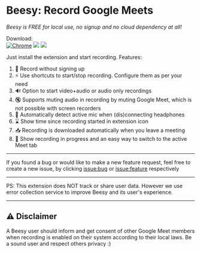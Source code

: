 # Beesy: Record Google Meets

*Beesy is FREE for local use, no signup and no cloud dependency at all!*

Download: \
[![Chrome](https://img.shields.io/chrome-web-store/v/eabicnldgjknbifdgmnieblkbnggfnde)](https://chrome.google.com/webstore/detail/beesy-record-google-meets/eabicnldgjknbifdgmnieblkbnggfnde) ![](https://img.shields.io/chrome-web-store/stars/eabicnldgjknbifdgmnieblkbnggfnde) ![](https://img.shields.io/chrome-web-store/users/eabicnldgjknbifdgmnieblkbnggfnde)

Just install the extension and start recording. Features:

1. 🎥 Record without signing up
2. ⚡ Use shortcuts to start/stop recording. Configure them as per your need
3. 🔊 Option to start video+audio or audio only recordings
4. 🔇 Supports muting audio in recording by muting Google Meet, which is not possible with screen recorders
5. 🎤 Automatically detect active mic when (dis)connecting headphones
6. ⌛ Show time since recording started in extension icon
7. 📥 Recording is downloaded automatically when you leave a meeting
8. 🔀 Show recording in progress and an easy way to switch to the active Meet tab


---

If you found a bug or would like to make a new feature request, feel free to create a new issue, by clicking [issue:bug](https://github.com/pi-ra/beesy-issue-tracker/issues/new?labels=bug&template=bug_report.yml&title=) or [issue:feature](https://github.com/pi-ra/beesy-issue-tracker/issues/new?labels=enhancement&template=feature_request.yml&title=) respectively

---

PS: This extension does NOT track or share user data.
However we use error collection service to improve Beesy and its user's experience.

---

## ⚠️ Disclaimer
A Beesy user should inform and get consent of other Google Meet members when recording is enabled on their system according to their local laws. Be a sound user and respect others privacy :)

